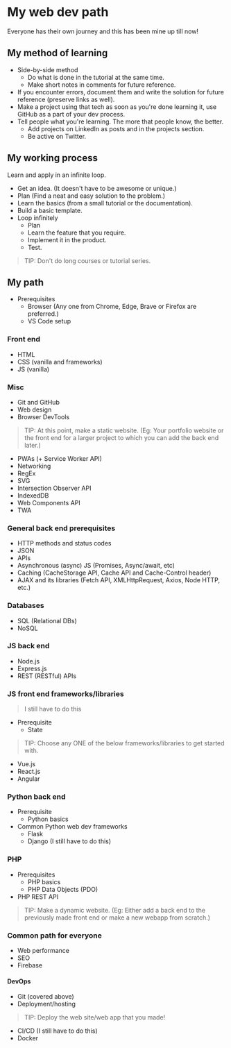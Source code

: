 # My web dev path

Everyone has their own journey and this has been mine up till now!

## My method of learning

- Side-by-side method
   - Do what is done in the tutorial at the same time.
   - Make short notes in comments for future reference.
- If you encounter errors, document them and write the solution for future reference (preserve links as well).
- Make a project using that tech as soon as you're done learning it, use GitHub as a part of your dev process.
- Tell people what you're learning. The more that people know, the better.
   - Add projects on LinkedIn as posts and in the projects section.
   - Be active on Twitter.

## My working process

Learn and apply in an infinite loop.

- Get an idea. (It doesn't have to be awesome or unique.)
- Plan (Find a neat and easy solution to the problem.)
- Learn the basics (from a small tutorial or the documentation).
- Build a basic template.
- Loop infinitely
   - Plan
   - Learn the feature that you require.
   - Implement it in the product.
   - Test.

> TIP: Don't do long courses or tutorial series.

## My path

- Prerequisites
   - Browser (Any one from Chrome, Edge, Brave or Firefox are preferred.)
   - VS Code setup

### Front end

- HTML
- CSS (vanilla and frameworks)
- JS (vanilla)

### Misc

- Git and GitHub
- Web design
- Browser DevTools

> TIP: At this point, make a static website. (Eg: Your portfolio website or the front end for a larger project to which you can add the back end later.)

- PWAs (+ Service Worker API)
- Networking
- RegEx
- SVG
- Intersection Observer API
- IndexedDB
- Web Components API
- TWA

### General back end prerequisites

- HTTP methods and status codes
- JSON
- APIs
- Asynchronous (async) JS (Promises, Async/await, etc)
- Caching (CacheStorage API, Cache API and Cache-Control header)
- AJAX and its libraries (Fetch API, XMLHttpRequest, Axios, Node HTTP, etc.)

### Databases

- SQL (Relational DBs)
- NoSQL

### JS back end

- Node.js
- Express.js
- REST (RESTful) APIs

### JS front end frameworks/libraries

> I still have to do this

- Prerequisite
   - State

> TIP: Choose any ONE of the below frameworks/libraries to get started with.

- Vue.js
- React.js
- Angular

### Python back end

- Prerequisite
   - Python basics
- Common Python web dev frameworks
   - Flask
   - Django (I still have to do this)

### PHP

- Prerequisites
   - PHP basics
   - PHP Data Objects (PDO)
- PHP REST API

> TIP: Make a dynamic website. (Eg: Either add a back end to the previously made front end or make a new webapp from scratch.)

### Common path for everyone

- Web performance
- SEO
- Firebase

#### DevOps

- Git (covered above)
- Deployment/hosting
      
> TIP: Deploy the web site/web app that you made!

- CI/CD (I still have to do this)
- Docker
